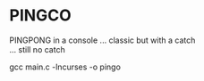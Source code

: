 # PINGCO
PINGPONG in a console ... classic but with a catch  
... still no catch

gcc main.c -lncurses -o pingo
